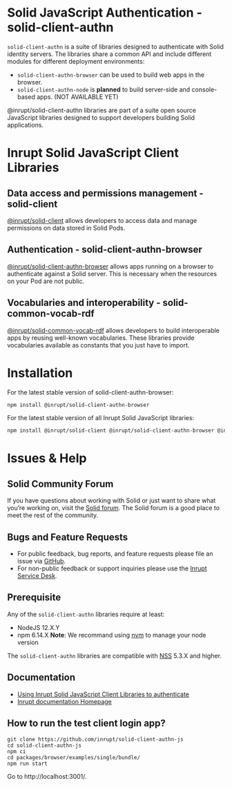 # Solid JavaScript Authentication - solid-client-authn

`solid-client-authn` is a suite of libraries designed to authenticate with Solid identity servers.
The libraries share a common API and include different modules for different deployment environments:

- `solid-client-authn-browser` can be used to build web apps in the browser.
- `solid-client-authn-node` is **planned** to build server-side and console-based apps. (NOT AVAILABLE YET)

@inrupt/solid-client-authn libraries are part of a suite open source JavaScript libraries designed to support developers building Solid applications.

# Inrupt Solid JavaScript Client Libraries

## Data access and permissions management - solid-client

[@inrupt/solid-client](https://docs.inrupt.com/client-libraries/solid-client-js/) allows developers to access data and manage permissions on data stored in Solid Pods.

## Authentication - solid-client-authn-browser
[@inrupt/solid-client-authn-browser](https://www.npmjs.com/package/@inrupt/solid-client-authn-browser) allows apps running on a browser to authenticate against a Solid server. This is necessary when the resources on your Pod are not public.

## Vocabularies and interoperability - solid-common-vocab-rdf

[@inrupt/solid-common-vocab-rdf](https://github.com/inrupt/solid-common-vocab-rdf) allows developers to build interoperable apps by reusing well-known vocabularies. These libraries provide vocabularies available as constants that you just have to import.

# Installation

For the latest stable version of solid-client-authn-browser:

```bash
npm install @inrupt/solid-client-authn-browser
```

For the latest stable version of all Inrupt Solid JavaScript libraries:

```bash
npm install @inrupt/solid-client @inrupt/solid-client-authn-browser @inrupt/vocab-common-rdf
```

# Issues & Help

## Solid Community Forum

If you have questions about working with Solid or just want to share what you’re working on, visit the [Solid forum](https://forum.solidproject.org/). The Solid forum is a good place to meet the rest of the community.

## Bugs and Feature Requests

- For public feedback, bug reports, and feature requests please file an issue via [GitHub](https://github.com/inrupt/solid-client-authn/issues/).
- For non-public feedback or support inquiries please use the [Inrupt Service Desk](https://inrupt.atlassian.net/servicedesk).

## Prerequisite

Any of the `solid-client-authn` libraries require at least:

- NodeJS 12.X.Y
- npm 6.14.X
  **Note**: We recommand using [nvm](https://github.com/nvm-sh/nvm) to manage your node version

The `solid-client-authn` libraries are compatible with [NSS](https://github.com/solid/node-solid-server/releases/tag/v5.3.0) 5.3.X and higher.

## Documentation

- [Using Inrupt Solid JavaScript Client Libraries to authenticate](https://docs.inrupt.com/developer-tools/javascript/client-libraries/tutorial/authenticate/)
- [Inrupt documentation Homepage](https://docs.inrupt.com/)

## How to run the test client login app?

```shell
git clone https://github.com/inrupt/solid-client-authn-js
cd solid-client-authn-js
npm ci
cd packages/browser/examples/single/bundle/
npm run start
```

Go to http://localhost:3001/.
